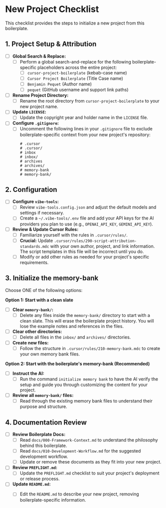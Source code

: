 # New Project Checklist

This checklist provides the steps to initialize a new project from this boilerplate.

## 1. Project Setup & Attribution

- [ ] **Global Search & Replace:**
  - [ ] Perform a global search-and-replace for the following boilerplate-specific placeholders across the entire project:
    - [ ] `cursor-project-boilerplate` (kebab-case name)
    - [ ] `Cursor Project Boilerplate` (Title Case name)
    - [ ] `Benjamin Pequet` (Author name)
    - [ ] `pequet` (GitHub username and support link paths)
- [ ] **Rename Project Directory:**
  - [ ] Rename the root directory from `cursor-project-boilerplate` to your new project name.
- [ ] **Update `LICENSE`:**
  - [ ] Update the copyright year and holder name in the `LICENSE` file.
- [ ] **Configure `.gitignore`:**
  - [ ] Uncomment the following lines in your `.gitignore` file to exclude boilerplate-specific context from your new project's repository:
    ```
    # .cursor
    # .cursor/
    # inbox
    # inbox/
    # archives
    # archives/
    # memory-bank
    # memory-bank/
    ```

## 2. Configuration

- [ ] **Configure `vibe-tools`:**
  - [ ] Review `vibe-tools.config.json` and adjust the default models and settings if necessary.
  - [ ] Create a `~/.vibe-tools/.env` file and add your API keys for the AI providers you plan to use (e.g., `OPENAI_API_KEY`, `GEMINI_API_KEY`).
- [ ] **Review & Update Cursor Rules:**
  - [ ] Familiarize yourself with the rules in `.cursor/rules/`.
  - [ ] **Crucial:** Update `.cursor/rules/290-script-attribution-standards.mdc` with your own author, project, and link information. The script templates in this file will be incorrect until you do.
  - [ ] Modify or add other rules as needed for your project's specific requirements.

## 3. Initialize the memory-bank

Choose ONE of the following options:

**Option 1: Start with a clean slate**

- [ ] **Clear `memory-bank/`:**
  - [ ] Delete any files inside the `memory-bank/` directory to start with a clean slate. This will erase the boilerplate project history. You will lose the example notes and references in the files.
- [ ] **Clear other directories:**
  - [ ] Delete all files in the `inbox/` and `archives/` directories.
- [ ] **Create new files:**
  - [ ] Follow the structure in `.cursor/rules/210-memory-bank.mdc` to create your own memory bank files.

**Option 2: Start with the boilerplate's memory-bank (Recommended)**

- [ ] **Instruct the AI:**
  - [ ] Run the command `initialize memory bank` to have the AI verify the setup and guide you through customizing the content for your project.
- [ ] **Review all `memory-bank/` files:**
  - [ ] Read through the existing memory bank files to understand their purpose and structure.

## 4. Documentation Review

- [ ] **Review Boilerplate Docs:**
  - [ ] Read `docs/000-Framework-Context.md` to understand the philosophy behind this boilerplate.
  - [ ] Read `docs/010-Development-Workflow.md` for the suggested development workflow.
  - [ ] Update or remove these documents as they fit into your new project.
- [ ] **Review `PREFLIGHT.md`:**
  - [ ] Update the `PREFLIGHT.md` checklist to suit your project's deployment or release process.
- [ ] **Update `README.md`:**
  - [ ] Edit the `README.md` to describe your new project, removing boilerplate-specific information.

